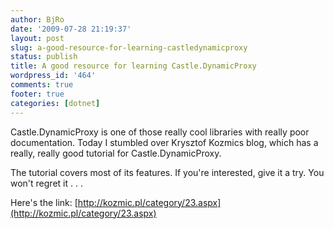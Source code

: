 ```yaml
---
author: BjRo
date: '2009-07-28 21:19:37'
layout: post
slug: a-good-resource-for-learning-castledynamicproxy
status: publish
title: A good resource for learning Castle.DynamicProxy
wordpress_id: '464'
comments: true
footer: true
categories: [dotnet]
---
```


Castle.DynamicProxy is one of those really cool libraries with really
poor documentation. Today I stumbled over Krysztof Kozmics blog, which
has a really, really good tutorial for Castle.DynamicProxy. 

The tutorial covers most of its features. If you're interested, give it a try. You
won't regret it . . . 

Here's the link: [http://kozmic.pl/category/23.aspx](http://kozmic.pl/category/23.aspx)
